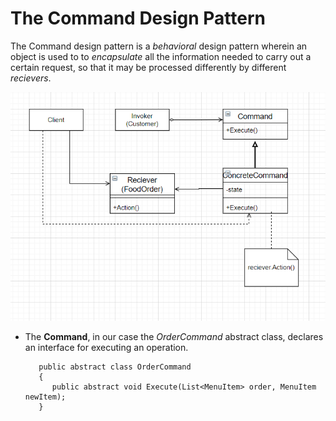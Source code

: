 ﻿# The Command Design Pattern
 The Command design pattern is a *behavioral* design pattern wherein an object is used to to *encapsulate* all the information needed to carry out a certain request, so that it may be processed differently by different *recievers*.

 ![Command Pattern ERD](https://github.com/AGValdes/DesignPatterns/blob/master/CommandPattern/img/CommandERD.png)
 
 - The **Command**, in our case the *OrderCommand* abstract class, declares an interface for executing an operation. 
      ``` 
         public abstract class OrderCommand
         {
            public abstract void Execute(List<MenuItem> order, MenuItem newItem);
         }
      ```
